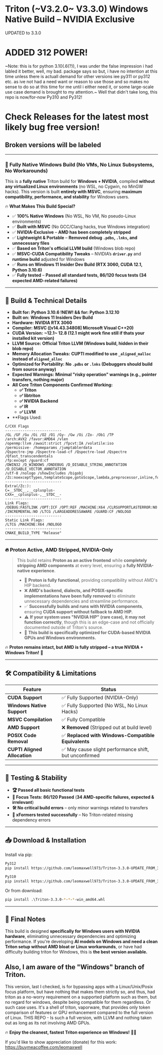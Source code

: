 # **Triton (~V3.2.0~ V3.3.0) Windows Native Build – NVIDIA Exclusive**
UPDATED to 3.3.0 
# ADDED 312 POWER!
~Note: this is for python 3.10(.6(?)), I was under the false impression i had labled it better, well, my bad. package says so but, i have no intention at this time unless there is actuall demand for other versions iee py311 or py312 etc. as ive not had a need want or reason to use those and so makes no sense to do so at this time for me until i either need it, or some large-scale use case demand is brought to my attention.~
Well that didn't take long, this repo is now/for-now Py310 and Py312!

# Check Releases for the latest most likely bug free version!
## Broken versions will be labeled

---------------------------------------------------

### **🚀 Fully Native Windows Build (No VMs, No Linux Subsystems, No Workarounds)**
This is a **fully native** Triton build for **Windows + NVIDIA**, compiled **without any virtualized Linux environments** (no WSL, no Cygwin, no MinGW hacks). This version is built **entirely with MSVC**, ensuring **maximum compatibility, performance, and stability** for Windows users.  

🔥 **What Makes This Build Special?**  
- ✅ **100% Native Windows** (No WSL, No VM, No pseudo-Linux environments)  
- ✅ **Built with MSVC** (No GCC/Clang hacks, true Windows integration)  
- ✅ **NVIDIA-Exclusive** – **AMD has been completely stripped**  
- ✅ **Lightweight & Portable** – **Removed debug `.pdbs`, `.lnks`, and unnecessary files**  
- ✅ **Based on Triton's official LLVM build** (Windows blob repo)  
- ✅ **MSVC-CUDA Compatibility Tweaks** – NVIDIA’s **`driver.py`** and **runtime build** adjusted for Windows  
- ✅ **Runs on Windows 11 Insider Dev Build (RTX 3060, CUDA 12.1, Python 3.10.6)**  
- ✅ **Fully tested** – **Passed all standard tests, 86/120 focus tests (34 expected AMD-related failures)**  

---

## **🔧 Build & Technical Details**
- **Built for:** **Python 3.10.6 !NEW! && for: Python 3.12.10**  
- **Built on:** **Windows 11 Insiders Dev Build**  
- **Hardware:** **NVIDIA RTX 3060**  
- **Compiler:** **MSVC ([v14.43.34808] Microsoft Visual C++20)**  
- **CUDA Version:** **~12.1~ 12.8 (12.1 might work fine still if thats your installed kit version)**  
- **LLVM Source:** **Official Triton LLVM (Windows build, hidden in their blob repo)**  
- **Memory Allocation Tweaks:** **CUPTI modified to use `_aligned_malloc` instead of `aligned_alloc`**  
- **Optimized for Portability:** **No `.pdbs` or `.lnks` (Debuggers should build from source anyway)**  
- **Expected Warnings:** **Minimal "risky operation" warnings (e.g., pointer transfers, nothing major)**  
- **All Core Triton Components Confirmed Working:**  
  - **✅ Triton**  
  - **✅ libtriton**  
  - **✅ NVIDIA Backend**  
  - **✅ IR**  
  - **✅ LLVM**
- **Flags Used:
```
C/CXX Flags
--------------------------
/GL /GF /Gu /Oi /O2 /O1 /Gy- /Gw /Oi /Zo- /Ob1 /TP
/arch:AVX2 /favor:AMD64 /vlen
/openmp:llvm /await:strict /fpcvt:IA /volatile:iso
/permissive- /homeparams /jumptablerdata  
/Qspectre-jmp /Qspectre-load-cf /Qspectre-load /Qspectre /Qfast_transcendentals 
/fp:except /guard:cf
/DWIN32 /D_WINDOWS /DNDEBUG /D_DISABLE_STRING_ANNOTATION /D_DISABLE_VECTOR_ANNOTATION 
/utf-8 /nologo /showIncludes /bigobj 
/Zc:noexceptTypes,templateScope,gotoScope,lambda,preprocessor,inline,forScope
--------------------------
Extra(/Zc:):
C=__STDC__,__cplusplus-
CXX=__cplusplus-,__STDC__-
--------------------------
Link Flags:
/DEBUG:FASTLINK /OPT:ICF /OPT:REF /MACHINE:X64 /CLRSUPPORTLASTERROR:NO /INCREMENTAL:NO /LTCG /LARGEADDRESSAWARE /GUARD:CF /NOLOGO
--------------------------
Static Link Flags:
/LTCG /MACHINE:X64 /NOLOGO
--------------------------
CMAKE_BUILD_TYPE "Release"
```
  

---

### **🔥 Proton Active, AMD Stripped, NVIDIA-Only**
> This build retains **Proton as an active frontend** while **completely stripping AMD components** at every level, ensuring a **fully NVIDIA-native experience**.  
> - 🚀 **Proton is fully functional**, providing compatibility without AMD's HIP backend.  
> - ❌ **AMD's backend, dialects, and POSIX-specific implementations have been fully removed** to eliminate unnecessary dependencies and streamline performance.  
> - ✅ **Successfully builds and runs with NVIDIA components**, ensuring **CUDA support without fallback to AMD HIP.**  
> - ⚠️ **If your system uses "NVIDIA HIP" (rare case), it may not function correctly**, though this is an edge-case and not officially documented outside of Triton's source.  
> - 🔧 **This build is specifically optimized for CUDA-based NVIDIA GPUs and Windows environments.**  

🔥 **Proton remains intact, but AMD is fully stripped – a true NVIDIA + Windows Triton!** 🚀

---

## **🛠️ Compatibility & Limitations**
| Feature | Status |
|---------|--------|
| **CUDA Support** | ✅ Fully Supported (NVIDIA-Only) |
| **Windows Native Support** | ✅ Fully Supported (No WSL, No Linux Hacks) |
| **MSVC Compilation** | ✅ Fully Compatible |
| **AMD Support** | ❌ **Removed** (Stripped out at build level) |
| **POSIX Code Removal** | ✅ **Replaced with Windows-Compatible Equivalents** |
| **CUPTI Aligned Allocation** | ✅ May cause slight performance shift, but unconfirmed |

---

## **📜 Testing & Stability**
- **🏆 Passed all basic functional tests**
- **📌 Focus Tests: 86/120 Passed** (**34 AMD-specific failures, expected & irrelevant**)  
- **🛠️ No critical build errors** – only minor warnings related to transfers  
- **💨 xFormers tested successfully** – No Triton-related missing dependency errors  

---

## **📥 Download & Installation**
Install via pip:
```sh
Py312
pip install https://github.com/leomaxwell973/Triton-3.3.0-UPDATE_FROM_3.2.0_and_FIXED-Windows-Nvidia-Prebuilt/releases/download/3.3.0_cu128_Py312/triton-3.3.0-cp312-cp312-win_amd64.whl

Py310
pip install https://github.com/leomaxwell973/Triton-3.3.0-UPDATE_FROM_3.2.0_and_FIXED-Windows-Nvidia-Prebuilt/releases/download/3.3.0/triton-3.3.0-cp310-cp310-win_amd64.whl

```
Or from download:
```sh
pip install .\Triton-3.3.0-*-*-*-win_amd64.whl
```

---

## **💬 Final Notes**
This build is designed **specifically for Windows users with NVIDIA hardware**, eliminating unnecessary dependencies and optimizing performance. If you're developing **AI models on Windows and need a clean Triton setup without AMD bloat or Linux workarounds**, or have had difficulty building triton for Windows, this is **the best version available.**

## Also, I am aware of the "Windows" branch of Triton.
This version, last I checked, is for bypassing apps with a Linux/Unix/Posix focus platform, but have nothing that makes them strictly so, and thus, had triton as a no-worry requirement on a supported platform such as them, but no regard for windows, despite being compatible for them regardless. Or such case uses. It's a shell of triton, vaporware, that provides only token comparison of features or GPU enhancement compared to the full version of Linux. THIS REPO - Is such a full version, with LLVM and nothing taken out as long as its not involving AMD GPUs.

🔥 **Enjoy the cleanest, fastest Triton experience on Windows!** 🚀😎

If you'd like to show appreciation (donate) for this work: https://buymeacoffee.com/leomaxwell

